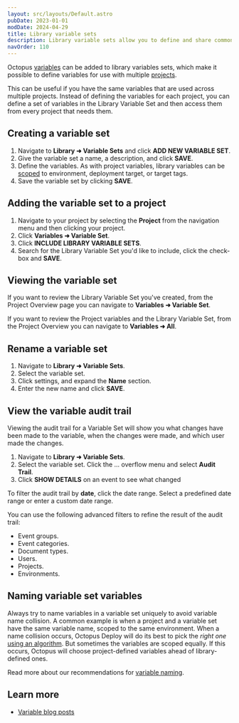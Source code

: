 ```yaml
---
layout: src/layouts/Default.astro
pubDate: 2023-01-01
modDate: 2024-04-29
title: Library variable sets
description: Library variable sets allow you to define and share common variables between your Octopus projects.
navOrder: 110
---
```


Octopus [variables](/docs/projects/variables/) can be added to library variables sets, which make it possible to define variables for use with multiple [projects](/docs/projects).

This can be useful if you have the same variables that are used across multiple projects. Instead of defining the variables for each project, you can define a set of variables in the Library Variable Set and then access them from every project that needs them.

## Creating a variable set

1. Navigate to **Library ➜ Variable Sets** and click **ADD NEW VARIABLE SET**.
2. Give the variable set a name, a description, and click **SAVE**.
3. Define the variables. As with project variables, library variables can be [scoped](/docs/projects/variables/getting-started/#scoping-variables) to environment, deployment target, or target tags.
4. Save the variable set by clicking **SAVE**.

## Adding the variable set to a project

1. Navigate to your project by selecting the **Project** from the navigation menu and then clicking your project.
2. Click **Variables ➜ Variable Set**.
3. Click **INCLUDE LIBRARY VARIABLE SETS**.
4. Search for the Library Variable Set you'd like to include, click the check-box and **SAVE**.

## Viewing the variable set

If you want to review the Library Variable Set you've created, from the Project Overview page you can navigate to **Variables ➜ Variable Set**.

If you want to review the Project variables and the Library Variable Set, from the Project Overview you can navigate to **Variables ➜ All**.

## Rename a variable set

1. Navigate to **Library ➜ Variable Sets**.
2. Select the variable set.
3. Click settings, and expand the **Name** section.
4. Enter the new name and click **SAVE**.

## View the variable audit trail

Viewing the audit trail for a Variable Set will show you what changes have been made to the variable, when the changes were made, and which user made the changes.  

1. Navigate to **Library ➜ Variable Sets**.
2. Select the variable set. Click the ... overflow menu and select **Audit Trail**.
3. Click **SHOW DETAILS** on an event to see what changed

To filter the audit trail by **date**, click the date range. Select a predefined date range or enter a custom date range.

You can use the following advanced filters to refine the result of the audit trail:

- Event groups.
- Event categories.
- Document types.
- Users.
- Projects.
- Environments.

## Naming variable set variables

Always try to name variables in a variable set uniquely to avoid variable name collision. A common example is when a project and a variable set have the same variable name, scoped to the same environment. When a name collision occurs, Octopus Deploy will do its best to pick the *right one* [using an algorithm](/docs/projects/variables/getting-started/#scope-specificity). But sometimes the variables are scoped equally. If this occurs, Octopus will choose project-defined variables ahead of library-defined ones.

Read more about our recommendations for [variable naming](/docs/getting-started/best-practices/variables/#variable-naming).

## Learn more

- [Variable blog posts](https://octopus.com/blog/tag/variables)
